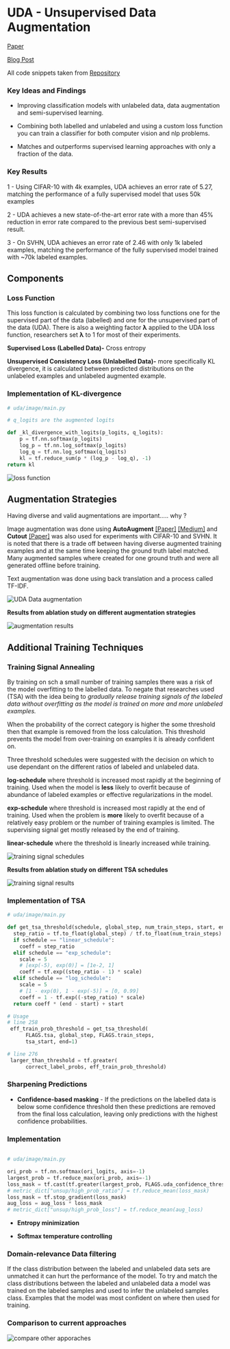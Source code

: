 # UDA - Unsupervised Data Augmentation

[Paper](https://arxiv.org/abs/1904.12848)

[Blog Post](https://ai.googleblog.com/2019/07/advancing-semi-supervised-learning-with.html)

All code snippets taken from [Repository](https://github.com/google-research/uda)

### Key Ideas and Findings

- Improving classification models with unlabeled data, data augmentation and semi-supervised learning. 

- Combining both labelled and unlabeled and using a custom loss function you can train a classifier for both computer vision and nlp problems.

- Matches and outperforms supervised learning approaches with only a fraction of the data. 

### Key Results

1 - Using CIFAR-10 with 4k examples, UDA achieves an error rate of 5.27, matching the performance of a fully supervised model that uses 50k examples

2 - UDA achieves a new state-of-the-art error rate with a more than 45% reduction in error rate compared to the previous best semi-supervised result.

3 - On SVHN, UDA achieves an error rate of 2.46 with only 1k labeled examples, matching the performance of the fully supervised model trained with ~70k labeled examples.


## Components

###  Loss Function

This loss function is calculated by combining two loss functions one for the supervised part of the data (labelled) and one for the unsupervised part of the data (UDA). There is also a weighting factor **λ** applied to the UDA loss function, researchers set **λ** to 1 for most of their experiments.
 
**Supervised Loss (Labelled Data)-**  Cross entropy

**Unsupervised Consistency Loss (Unlabelled Data)-** more specifically KL divergence, it is calculated between predicted distributions on the unlabeled examples and unlabeled augmented example.

### Implementation of KL-divergence

```Python
# uda/image/main.py

# q_logits are the augmented logits 

def _kl_divergence_with_logits(p_logits, q_logits):
    p = tf.nn.softmax(p_logits)
    log_p = tf.nn.log_softmax(p_logits)
    log_q = tf.nn.log_softmax(q_logits)
    kl = tf.reduce_sum(p * (log_p - log_q), -1)
return kl

```

![loss function](./assets/4-Figure1-1.png)

## Augmentation Strategies

Having diverse and valid augmentations are important..... why ?

Image augmentation was done using  **AutoAugment** [[Paper]](https://ai.googleblog.com/2018/06/improving-deep-learning-performance.html) [[Medium]](https://towardsdatascience.com/how-to-improve-your-image-classifier-with-googles-autoaugment-77643f0be0c9) and **Cutout** [[Paper]](https://arxiv.org/abs/1708.04552) was also used for experiments with CIFAR-10 and SVHN. It is noted that there is a trade off between having diverse augmented training examples and at the same time keeping the ground truth label matched. Many augmented samples where created for one ground truth and were all generated offline before training.

Text augmentation was done using back translation and a process called TF-IDF.

![UDA Data augmentation](./assets/UDA-augmentation.png)

**Results from ablation study on different augmentation strategies**

![augmentation results](./assets/aug-results.png)


## Additional Training Techniques

### Training Signal Annealing

By training on sch a small number of training samples there was a risk of the model overfitting to the labelled data. To negate that researches used (TSA) with the idea being to *gradually release training signals of the labeled data without overfitting as the model is trained on more and more unlabeled examples.*

When the probability of the correct category is higher the some threshold then that example is removed from the loss calculation. This threshold prevents the model from over-training on examples it is already confident on.

Three threshold schedules were suggested with the decision on which to use dependant on the different ratios of labeled and unlabeled data.

**log-schedule** where threshold is increased most rapidly at the beginning of training. Used when the model is **less** likely to overfit because of abundance of labeled examples or effective regularizations in the model.

**exp-schedule** where threshold is increased most rapidly at the end of training. Used when the problem is **more** likely to overfit because of a relatively easy problem or the number of training examples is limited. The supervising signal get mostly released by the end of training.

**linear-schedule** where the threshold is linearly increased while training.

![training signal schedules](./assets/5-Figure2-1.png)

**Results from ablation study on different TSA schedules**

![training signal results](./assets/tsa-results.png)

### Implementation of TSA

```Python
# uda/image/main.py

def get_tsa_threshold(schedule, global_step, num_train_steps, start, end):
  step_ratio = tf.to_float(global_step) / tf.to_float(num_train_steps)
  if schedule == "linear_schedule":
    coeff = step_ratio
  elif schedule == "exp_schedule":
    scale = 5
    # [exp(-5), exp(0)] = [1e-2, 1]
    coeff = tf.exp((step_ratio - 1) * scale)
  elif schedule == "log_schedule":
    scale = 5
    # [1 - exp(0), 1 - exp(-5)] = [0, 0.99]
    coeff = 1 - tf.exp((-step_ratio) * scale)
  return coeff * (end - start) + start

# Usage 
# line 258
 eff_train_prob_threshold = get_tsa_threshold(
      FLAGS.tsa, global_step, FLAGS.train_steps,
      tsa_start, end=1)

# line 276
 larger_than_threshold = tf.greater(
      correct_label_probs, eff_train_prob_threshold)

```

### Sharpening Predictions

- **Confidence-based masking** - If the predictions on the labelled data is below some confidence threshold then these predictions are removed from the final loss calculation, leaving only predictions with the highest confidence probabilities.

### Implementation
```python

# uda/image/main.py

ori_prob = tf.nn.softmax(ori_logits, axis=-1)
largest_prob = tf.reduce_max(ori_prob, axis=-1)
loss_mask = tf.cast(tf.greater(largest_prob, FLAGS.uda_confidence_thresh), tf.float32)
# metric_dict["unsup/high_prob_ratio"] = tf.reduce_mean(loss_mask)
loss_mask = tf.stop_gradient(loss_mask)
aug_loss = aug_loss * loss_mask
# metric_dict["unsup/high_prob_loss"] = tf.reduce_mean(aug_loss)

```

- **Entropy minimization**

- **Softmax temperature controlling**

### Domain-relevance Data filtering

If the class distribution between the labeled and unlabeled data sets are unmatched it can hurt the performance of the model. To try and match the class distributions between the labeled and unlabeled data a model was trained on the labeled samples and used to infer the unlabeled samples class. Examples that the model was most confident on where then used for training.

### Comparison to current approaches

![compare other apporaches](./assets/compare-results.png)